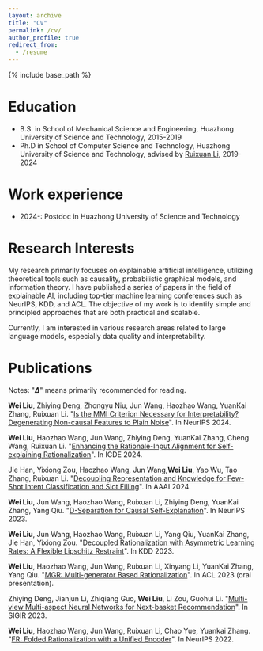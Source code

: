 ```yaml
---
layout: archive
title: "CV"
permalink: /cv/
author_profile: true
redirect_from:
  - /resume
---
```


{% include base_path %}

Education
======
* B.S. in School of Mechanical Science and Engineering, Huazhong University of Science and Technology, 2015-2019
* Ph.D in School of Computer Science and Technology, Huazhong University of Science and Technology, advised by [Ruixuan Li](http://idc.hust.edu.cn/rxli/index.html), 2019-2024

Work experience
======
* 2024-: Postdoc in Huazhong University of Science and Technology

Research Interests
======
 My research primarily focuses on explainable artificial intelligence, utilizing theoretical tools such as causality, probabilistic graphical models, and information theory. I have published a series of papers in the field of explainable AI, including top-tier machine learning conferences such as NeurIPS, KDD, and ACL. The objective of my work is to identify simple and principled approaches that are both practical and scalable. 

Currently, I am interested in various research areas related to large language models, especially data quality and interpretability.

Publications
======
  Notes: "**$\Delta$**" means primarily recommended for reading.

**Wei Liu**, Zhiying Deng, Zhongyu Niu, Jun Wang, Haozhao Wang, YuanKai Zhang, Ruixuan Li. "[Is the MMI Criterion Necessary for Interpretability? Degenerating Non-causal Features to Plain Noise](https://arxiv.org/pdf/2410.06003)". In NeurIPS 2024. 

**Wei Liu**, Haozhao Wang, Jun Wang, Zhiying Deng, YuanKai Zhang, Cheng Wang, Ruixuan Li. "[Enhancing the Rationale-Input Alignment for Self-explaining Rationalization](https://arxiv.org/pdf/2312.04103)". In ICDE 2024.

Jie Han, Yixiong Zou, Haozhao Wang, Jun Wang,**Wei Liu**, Yao Wu, Tao Zhang, Ruixuan Li. "[Decoupling Representation and Knowledge for Few-Shot Intent Classification and Slot Filling](https://arxiv.org/pdf/2312.13495)". In AAAI 2024.   

    
**Wei Liu**, Jun Wang, Haozhao Wang, Ruixuan Li, Zhiying Deng, YuanKai Zhang, Yang Qiu. "[D-Separation for Causal Self-Explanation](https://arxiv.org/pdf/2309.13391)". In NeurIPS 2023.

    
**Wei Liu**, Jun Wang, Haozhao Wang, Ruixuan Li, Yang Qiu, YuanKai Zhang, Jie Han, Yixiong Zou. "[Decoupled Rationalization with Asymmetric Learning Rates: A
Flexible Lipschitz Restraint](https://arxiv.org/pdf/2305.13599)". In KDD 2023.


**Wei Liu**, Haozhao Wang, Jun Wang, Ruixuan Li, Xinyang Li, YuanKai Zhang, Yang Qiu. "[MGR: Multi-generator Based Rationalization](https://arxiv.org/pdf/2305.04492)". In ACL 2023 (oral presentation).

Zhiying Deng, Jianjun Li, Zhiqiang Guo, **Wei Liu**, Li Zou, Guohui Li. "[Multi-view Multi-aspect Neural Networks for Next-basket Recommendation](https://dl.acm.org/doi/abs/10.1145/3539618.3591738)". In SIGIR 2023.
 
**Wei Liu**, Haozhao Wang, Jun Wang, Ruixuan Li, Chao Yue, Yuankai Zhang. "[FR: Folded Rationalization with a Unified Encoder](https://arxiv.org/pdf/2209.08285)". In NeurIPS 2022.
   
        


  

  

